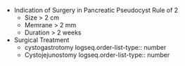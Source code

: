 - Indication of Surgery in Pancreatic Pseudocyst
  Rule of 2
	- Size > 2 cm
	- Memrane > 2 mm
	- Duration > 2 weeks
- Surgical Treatment
	- cystogastrotomy
	  logseq.order-list-type:: number
	- Cystojejunostomy
	  logseq.order-list-type:: number